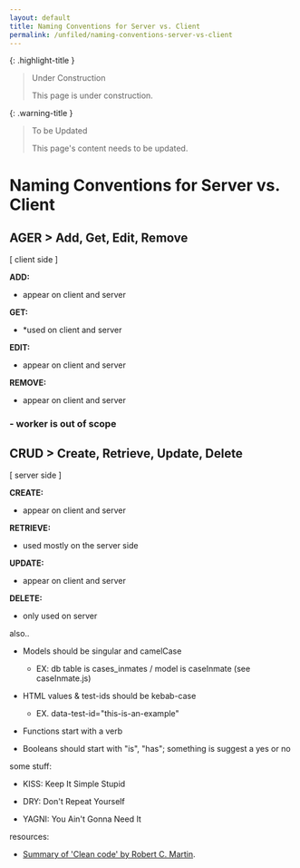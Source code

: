 ```yaml
---
layout: default
title: Naming Conventions for Server vs. Client
permalink: /unfiled/naming-conventions-server-vs-client
---
```


{: .highlight-title }
> Under Construction
>
> This page is under construction.

{: .warning-title }
> To be Updated
>
> This page's content needs to be updated.

# Naming Conventions for Server vs. Client

## AGER > Add, Get, Edit, Remove

[ client side ]

**ADD:**

- appear on client and server

**GET:**

- *used on client and server

**EDIT:**

- appear on client and server

**REMOVE:**

- appear on client and server

### - worker is out of scope

## CRUD > Create, Retrieve, Update, Delete

[ server side ]

**CREATE:**

- appear on client and server

**RETRIEVE:**

- used mostly on the server side

**UPDATE:**

- appear on client and server

**DELETE:**

- only used on server

also..

- Models should be singular and camelCase

  - EX: db table is cases_inmates / model is caseInmate (see
        caseInmate.js)

- HTML values & test-ids should be kebab-case

  - EX. data-test-id="this-is-an-example"

- Functions start with a verb

- Booleans should start with "is", "has"; something is suggest a
    yes or no

some stuff:

- KISS: Keep It Simple Stupid

- DRY: Don't Repeat Yourself

- YAGNI: You Ain't Gonna Need It

resources:

- [Summary of 'Clean code' by Robert C. Martin](https://gist.github.com/wojteklu/73c6914cc446146b8b533c0988cf8d29).
